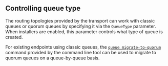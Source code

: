 ## Controlling queue type

The routing topologies provided by the transport can work with classic queues or quorum queues by specifying it via the `QueueType` parameter. When installers are enabled, this parameter controls what type of queue is created.

For existing endpoints using classic queues, the [`queue migrate-to-quorum`](operations-scripting.md#queue-migrate-to-quorum) command provided by the command line tool can be used to migrate to quorum queues on a queue-by-queue basis.